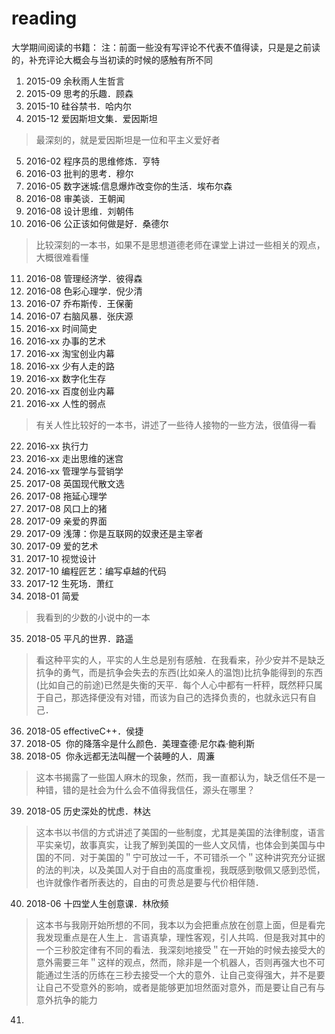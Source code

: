 # reading
大学期间阅读的书籍：
注：前面一些没有写评论不代表不值得读，只是是之前读的，补充评论大概会与当初读的时候的感触有所不同
 1.   2015-09  余秋雨人生哲言
 2.   2015-09  思考的乐趣．顾森
 3.   2015-10  硅谷禁书．哈内尔
 4.   2015-12  爱因斯坦文集．爱因斯坦
 > 最深刻的，就是爱因斯坦是一位和平主义爱好者
 5.   2016-02  程序员的思维修炼．亨特
 6.   2016-03  批判的思考．穆尔
 7.   2016-05  数字迷城:信息爆炸改变你的生活．埃布尔森
 8.   2016-08  审美谈．王朝闻
 9.   2016-08  设计思维．刘朝伟
 10.  2016-06  公正该如何做是好．桑德尔
 > 比较深刻的一本书，如果不是思想道德老师在课堂上讲过一些相关的观点，大概很难看懂
 11.  2016-08  管理经济学．彼得森
 12.  2016-08  色彩心理学．倪少清
 13.  2016-07  乔布斯传．王保蘅
 14.  2016-07  右脑风暴．张庆源
 15.  2016-xx  时间简史
 16.  2016-xx  办事的艺术
 17.  2016-xx  淘宝创业内幕
 18.  2016-xx  少有人走的路
 19.  2016-xx  数字化生存
 20.  2016-xx  百度创业内幕
 21.  2016-xx  人性的弱点
 > 有关人性比较好的一本书，讲述了一些待人接物的一些方法，很值得一看
 22.  2016-xx  执行力
 23.  2016-xx  走出思维的迷宫
 24.  2016-xx  管理学与营销学
 25.  2017-08  英国现代散文选
 26.  2017-08  拖延心理学
 27.  2017-08  风口上的猪
 28.  2017-09  亲爱的界面
 29.  2017-09  浅薄：你是互联网的奴隶还是主宰者
 30.  2017-09  爱的艺术
 31.  2017-10  视觉设计
 32.  2017-10  编程匠艺：编写卓越的代码
 33.  2017-12  生死场．萧红
 34.  2018-01  简爱
 > 我看到的少数的小说中的一本
 35.  2018-05  平凡的世界．路遥
 > 看这种平实的人，平实的人生总是别有感触．在我看来，孙少安并不是缺乏抗争的勇气，而是抗争会失去的东西(比如亲人的温饱)比抗争能得到的东西(比如自己的前途)已然是失衡的天平．每个人心中都有一杆秤，既然秤只属于自己，那选择便没有对错，而该为自己的选择负责的，也就永远只有自己．
 36.  2018-05  effectiveC++．侯捷
 37.  2018-05  你的降落伞是什么颜色．美理查德·尼尔森·鲍利斯
 38.  2018-05  你永远都无法叫醒一个装睡的人．周濂
 > 这本书揭露了一些国人麻木的现象，然而，我一直都认为，缺乏信任不是一种错，错的是社会为什么会不值得我信任，源头在哪里？
 39.  2018-05  历史深处的忧虑．林达
 > 这本书以书信的方式讲述了美国的一些制度，尤其是美国的法律制度，语言平实亲切，故事真实，让我了解到美国的一些人文风情，也体会到美国与中国的不同．对于美国的＂宁可放过一千，不可错杀一个＂这种讲究充分证据的法的判决，以及美国人对于自由的高度重视，我既感到敬佩又感到恐慌，也许就像作者所表达的，自由的可贵总是要与代价相伴随．
 40.  2018-06  十四堂人生创意课．林欣频 
 > 这本书与我刚开始所想的不同，我本以为会把重点放在创意上面，但是看完我发现重点是在人生上．言语真挚，理性客观，引人共鸣．但是我对其中的一个三秒胶定律有不同的看法．我深刻地接受＂在一开始的时候去接受大的意外需要三年＂这样的观点，然而，除非是一个机器人，否则再强大也不可能通过生活的历练在三秒去接受一个大的意外．让自己变得强大，并不是要让自己不受意外的影响，或者是能够更加坦然面对意外，而是要让自己有与意外抗争的能力
 41.  
